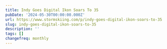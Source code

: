 ```yaml
---
title: Indy Goes Digital Ikon Soars To 35
pubDate: '2024-05-30T00:00:00.000Z'
url: https://www.stormskiing.com/p/indy-goes-digital-ikon-soars-to-35
slug: indy-goes-digital-ikon-soars-to-35
description: ''
tags: []
changefreq: monthly
---
```


<!-- Add post content below -->
